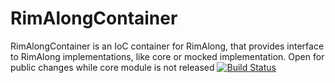 # RimAlongContainer
RimAlongContainer is an IoC container for RimAlong, that provides interface to RimAlong implementations, like core or mocked implementation. Open for public changes while core module is not released
[![Build Status](https://travis-ci.org/6opoDuJIo/RimAlongContainer.svg?branch=master)](https://travis-ci.org/6opoDuJIo/RimAlongContainer)
